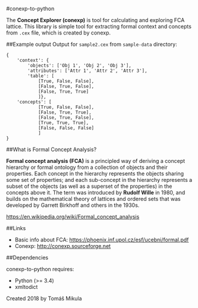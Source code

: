 #conexp-to-python


The **Concept Explorer (conexp)** is tool for calculating and exploring FCA lattice. This library is simple tool for extracting formal context and concepts from ``.cex`` file, which is created by conexp.

##Example output
Output for ``sample2.cex`` from ``sample-data`` directory:
```
{
    'context': {
        'objects': ['Obj 1', 'Obj 2', 'Obj 3'],
        'attributes': ['Attr 1', 'Attr 2', 'Attr 3'],
        'table': [
            [True, False, False],
            [False, True, False],
            [False, True, True]
            ]},
    'concepts': [
            [True, False, False],
            [False, True, True],
            [False, True, False],
            [True, True, True],
            [False, False, False]
            ]
}
```

##What is Formal Concept Analysis?

**Formal concept analysis (FCA)** is a principled way of deriving a concept hierarchy or formal ontology from a collection of objects and their properties. Each concept in the hierarchy represents the objects sharing some set of properties; and each sub-concept in the hierarchy represents a subset of the objects (as well as a superset of the properties) in the concepts above it. The term was introduced by **Rudolf Wille** in 1980, and builds on the mathematical theory of lattices and ordered sets that was developed by Garrett Birkhoff and others in the 1930s.

https://en.wikipedia.org/wiki/Formal_concept_analysis

##Links

- Basic info about FCA: https://phoenix.inf.upol.cz/esf/ucebni/formal.pdf
- Conexp: http://conexp.sourceforge.net

##Dependencies

conexp-to-python requires:

- Python (>= 3.4)
- xmltodict

Created 2018 by Tomáš Mikula

